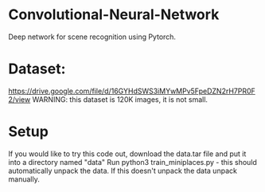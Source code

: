 # Convolutional-Neural-Network
Deep network for scene recognition using Pytorch.

# Dataset:
https://drive.google.com/file/d/16GYHdSWS3iMYwMPv5FpeDZN2rH7PR0F2/view
WARNING: this dataset is 120K images, it is not small.

# Setup
If you would like to try this code out, download the data.tar file and put it into a directory named "data"
Run python3 train_miniplaces.py - this should automatically unpack the data.
If this doesn't unpack the data unpack manually.
